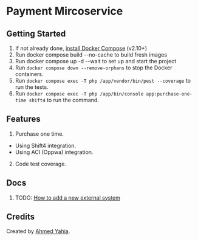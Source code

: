 # Payment Mircoservice

## Getting Started

1. If not already done, [install Docker Compose](https://docs.docker.com/compose/install/) (v2.10+)
2. Run docker compose build --no-cache to build fresh images
3. Run docker compose up -d --wait to set up and start the project
4. Run `docker compose down --remove-orphans` to stop the Docker containers.
5. Run `docker compose exec -T php /app/vendor/bin/pest --coverage` to run the tests.
6. Run `docker compose exec -T php /app/bin/console app:purchase-one-time shift4` to run the command.

## Features
1. Purchase one time.
* Using Shift4 integration.
* Using ACI (Oppwa) integration.
2. Code test coverage.

## Docs
1. TODO: [How to add a new external system](docs/add-external-system.md)

## Credits

Created by [Ahmed Yahia](https://www.linkedin.com/in/ahmad-yahia/).